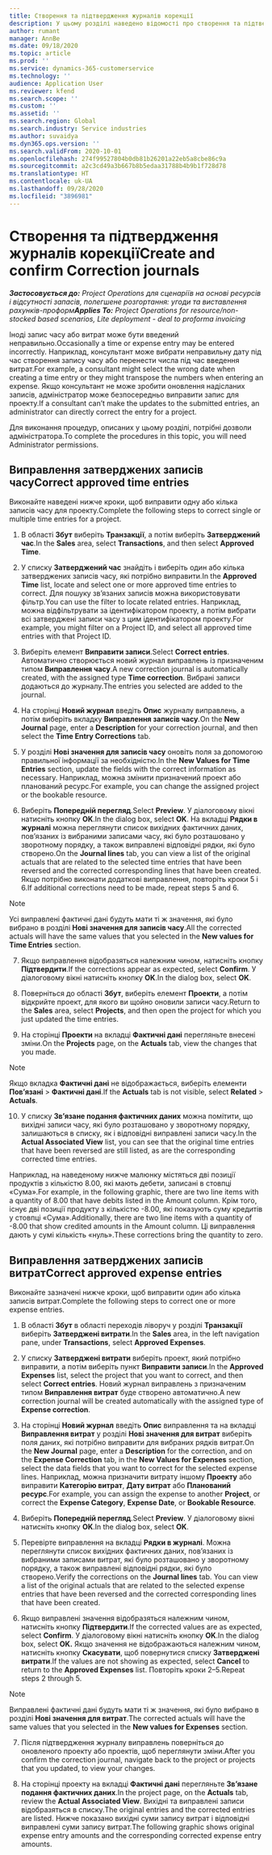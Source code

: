 ```yaml
---
title: Створення та підтвердження журналів корекції
description: У цьому розділі наведено відомості про створення та підтвердження журналів корекції.
author: rumant
manager: AnnBe
ms.date: 09/18/2020
ms.topic: article
ms.prod: ''
ms.service: dynamics-365-customerservice
ms.technology: ''
audience: Application User
ms.reviewer: kfend
ms.search.scope: ''
ms.custom: ''
ms.assetid: ''
ms.search.region: Global
ms.search.industry: Service industries
ms.author: suvaidya
ms.dyn365.ops.version: ''
ms.search.validFrom: 2020-10-01
ms.openlocfilehash: 274f99527804b0db81b26201a22eb5a8cbe86c9a
ms.sourcegitcommit: a2c3cd49a3b667b8b5edaa31788b4b9b1f728d78
ms.translationtype: HT
ms.contentlocale: uk-UA
ms.lasthandoff: 09/28/2020
ms.locfileid: "3896981"
---
```

# <a name="create-and-confirm-correction-journals"></a><span data-ttu-id="4fea8-103">Створення та підтвердження журналів корекції</span><span class="sxs-lookup"><span data-stu-id="4fea8-103">Create and confirm Correction journals</span></span>

<span data-ttu-id="4fea8-104">_**Застосовується до:** Project Operations для сценаріїв на основі ресурсів і відсутності запасів, полегшене розгортання: угоди та виставлення рахунків-проформ_</span><span class="sxs-lookup"><span data-stu-id="4fea8-104">_**Applies To:** Project Operations for resource/non-stocked based scenarios, Lite deployment - deal to proforma invoicing_</span></span>

<span data-ttu-id="4fea8-105">Іноді запис часу або витрат може бути введений неправильно.</span><span class="sxs-lookup"><span data-stu-id="4fea8-105">Occasionally a time or expense entry may be entered incorrectly.</span></span> <span data-ttu-id="4fea8-106">Наприклад, консультант може вибрати неправильну дату під час створення запису часу або перенести числа під час введення витрат.</span><span class="sxs-lookup"><span data-stu-id="4fea8-106">For example, a consultant might select the wrong date when creating a time entry or they might transpose the numbers when entering an expense.</span></span> <span data-ttu-id="4fea8-107">Якщо консультант не може зробити оновлення надісланих записів, адміністратор може безпосередньо виправити запис для проекту.</span><span class="sxs-lookup"><span data-stu-id="4fea8-107">If a consultant can’t make the updates to the submitted entries, an administrator can directly correct the entry for a project.</span></span>

<span data-ttu-id="4fea8-108">Для виконання процедур, описаних у цьому розділі, потрібні дозволи адміністратора.</span><span class="sxs-lookup"><span data-stu-id="4fea8-108">To complete the procedures in this topic, you will need Administrator permissions.</span></span>

## <a name="correct-approved-time-entries"></a><span data-ttu-id="4fea8-109">Виправлення затверджених записів часу</span><span class="sxs-lookup"><span data-stu-id="4fea8-109">Correct approved time entries</span></span>     

<span data-ttu-id="4fea8-110">Виконайте наведені нижче кроки, щоб виправити одну або кілька записів часу для проекту.</span><span class="sxs-lookup"><span data-stu-id="4fea8-110">Complete the following steps to correct single or multiple time entries for a project.</span></span>

1. <span data-ttu-id="4fea8-111">В області **Збут** виберіть **Транзакції**, а потім виберіть **Затверджений час**.</span><span class="sxs-lookup"><span data-stu-id="4fea8-111">In the **Sales** area, select **Transactions**, and then select **Approved Time**.</span></span> 

2. <span data-ttu-id="4fea8-112">У списку **Затверджений час** знайдіть і виберіть один або кілька затверджених записів часу, які потрібно виправити.</span><span class="sxs-lookup"><span data-stu-id="4fea8-112">In the **Approved Time** list, locate and select one or more approved time entries to correct.</span></span> <span data-ttu-id="4fea8-113">Для пошуку зв’язаних записів можна використовувати фільтр.</span><span class="sxs-lookup"><span data-stu-id="4fea8-113">You can use the filter to locate related entries.</span></span> <span data-ttu-id="4fea8-114">Наприклад, можна відфільтрувати за ідентифікатором проекту, а потім вибрати всі затверджені записи часу з цим ідентифікатором проекту.</span><span class="sxs-lookup"><span data-stu-id="4fea8-114">For example, you might filter on a Project ID, and select all approved time entries with that Project ID.</span></span>

3. <span data-ttu-id="4fea8-115">Виберіть елемент **Виправити записи**.</span><span class="sxs-lookup"><span data-stu-id="4fea8-115">Select **Correct entries**.</span></span> <span data-ttu-id="4fea8-116">Автоматично створюється новий журнал виправлень із призначеним типом **Виправлення часу**.</span><span class="sxs-lookup"><span data-stu-id="4fea8-116">A new correction journal is automatically created, with the assigned type **Time correction**.</span></span> <span data-ttu-id="4fea8-117">Вибрані записи додаються до журналу.</span><span class="sxs-lookup"><span data-stu-id="4fea8-117">The entries you selected are added to the journal.</span></span> 

4. <span data-ttu-id="4fea8-118">На сторінці **Новий журнал** введіть **Опис** журналу виправлень, а потім виберіть вкладку **Виправлення записів часу**.</span><span class="sxs-lookup"><span data-stu-id="4fea8-118">On the **New Journal** page, enter a **Description** for your correction journal, and then select the **Time Entry Corrections** tab.</span></span>  

5. <span data-ttu-id="4fea8-119">У розділі **Нові значення для записів часу** оновіть поля за допомогою правильної інформації за необхідністю.</span><span class="sxs-lookup"><span data-stu-id="4fea8-119">In the **New Values for Time Entries** section, update the fields with the correct information as necessary.</span></span> <span data-ttu-id="4fea8-120">Наприклад, можна змінити призначений проект або планований ресурс.</span><span class="sxs-lookup"><span data-stu-id="4fea8-120">For example, you can change the assigned project or the bookable resource.</span></span>

6. <span data-ttu-id="4fea8-121">Виберіть **Попередній перегляд**.</span><span class="sxs-lookup"><span data-stu-id="4fea8-121">Select **Preview**.</span></span> <span data-ttu-id="4fea8-122">У діалоговому вікні натисніть кнопку **OK**.</span><span class="sxs-lookup"><span data-stu-id="4fea8-122">In the dialog box, select **OK**.</span></span> <span data-ttu-id="4fea8-123">На вкладці **Рядки в журналі** можна переглянути список вихідних фактичних даних, пов’язаних із вибраними записами часу, які було розташовано у зворотному порядку, а також виправлені відповідні рядки, які було створено.</span><span class="sxs-lookup"><span data-stu-id="4fea8-123">On the **Journal lines** tab, you can view a list of the original actuals that are related to the selected time entries that have been reversed and the corrected corresponding lines that have been created.</span></span> <span data-ttu-id="4fea8-124">Якщо потрібно виконати додаткові виправлення, повторіть кроки 5 і 6.</span><span class="sxs-lookup"><span data-stu-id="4fea8-124">If additional corrections need to be made, repeat steps 5 and 6.</span></span> 

> [!NOTE]
> <span data-ttu-id="4fea8-125">Усі виправлені фактичні дані будуть мати ті ж значення, які було вибрано в розділі **Нові значення для записів часу**.</span><span class="sxs-lookup"><span data-stu-id="4fea8-125">All the corrected actuals will have the same values that you selected in the **New values for Time Entries** section.</span></span>

7. <span data-ttu-id="4fea8-126">Якщо виправлення відобразяться належним чином, натисніть кнопку **Підтвердити**.</span><span class="sxs-lookup"><span data-stu-id="4fea8-126">If the corrections appear as expected, select **Confirm**.</span></span> <span data-ttu-id="4fea8-127">У діалоговому вікні натисніть кнопку **OK**.</span><span class="sxs-lookup"><span data-stu-id="4fea8-127">In the dialog box, select **OK**.</span></span>

8. <span data-ttu-id="4fea8-128">Поверніться до області **Збут**, виберіть елемент **Проекти**, а потім відкрийте проект, для якого ви щойно оновили записи часу.</span><span class="sxs-lookup"><span data-stu-id="4fea8-128">Return to the **Sales** area, select **Projects**, and then open the project for which you just updated the time entries.</span></span> 

9. <span data-ttu-id="4fea8-129">На сторінці **Проекти** на вкладці **Фактичні дані** перегляньте внесені зміни.</span><span class="sxs-lookup"><span data-stu-id="4fea8-129">On the **Projects** page, on the **Actuals** tab, view the changes that you made.</span></span> 

> [!NOTE]
> <span data-ttu-id="4fea8-130">Якщо вкладка **Фактичні дані** не відображається, виберіть елементи **Пов’язані** > **Фактичні дані**.</span><span class="sxs-lookup"><span data-stu-id="4fea8-130">If the **Actuals** tab is not visible, select **Related** > **Actuals**.</span></span>  

10. <span data-ttu-id="4fea8-131">У списку **Зв’язане подання фактичних даних** можна помітити, що вихідні записи часу, які було розташовано у зворотному порядку, залишаються в списку, як і відповідні виправлені записи часу.</span><span class="sxs-lookup"><span data-stu-id="4fea8-131">In the **Actual Associated View** list, you can see that the original time entries that have been reversed are still listed, as are the corresponding corrected time entries.</span></span> 

<span data-ttu-id="4fea8-132">Наприклад, на наведеному нижче малюнку містяться дві позиції продуктів з кількістю 8.00, які мають дебети, записані в стовпці «Сума».</span><span class="sxs-lookup"><span data-stu-id="4fea8-132">For example, in the following graphic, there are two line items with a quantity of 8.00 that have debits listed in the Amount column.</span></span> <span data-ttu-id="4fea8-133">Крім того, існує дві позиції продукту з кількістю -8.00, які показують суму кредитів у стовпці «Сума».</span><span class="sxs-lookup"><span data-stu-id="4fea8-133">Additionally, there are two line items with a quantity of -8.00 that show credited amounts in the Amount column.</span></span> <span data-ttu-id="4fea8-134">Ці виправлення дають у сумі кількість «нуль».</span><span class="sxs-lookup"><span data-stu-id="4fea8-134">These corrections bring the quantity to zero.</span></span>

 
## <a name="correct-approved-expense-entries"></a><span data-ttu-id="4fea8-135">Виправлення затверджених записів витрат</span><span class="sxs-lookup"><span data-stu-id="4fea8-135">Correct approved expense entries</span></span>

<span data-ttu-id="4fea8-136">Виконайте зазначені нижче кроки, щоб виправити один або кілька записів витрат.</span><span class="sxs-lookup"><span data-stu-id="4fea8-136">Complete the following steps to correct one or more expense entries.</span></span> 

1. <span data-ttu-id="4fea8-137">В області **Збут** в області переходів ліворуч у розділі **Транзакції** виберіть **Затверджені витрати**.</span><span class="sxs-lookup"><span data-stu-id="4fea8-137">In the **Sales** area, in the left navigation pane, under **Transactions**, select **Approved Expenses**.</span></span>

2. <span data-ttu-id="4fea8-138">У списку **Затверджені витрати** виберіть проект, який потрібно виправити, а потім виберіть пункт **Виправити записи**.</span><span class="sxs-lookup"><span data-stu-id="4fea8-138">In the **Approved Expenses** list, select the project that you want to correct, and then select **Correct entries**.</span></span> <span data-ttu-id="4fea8-139">Новий журнал виправлень з призначеним типом **Виправлення витрат** буде створено автоматично.</span><span class="sxs-lookup"><span data-stu-id="4fea8-139">A new correction journal will be created automatically with the assigned type of **Expense correction**.</span></span> 

3. <span data-ttu-id="4fea8-140">На сторінці **Новий журнал** введіть **Опис** виправлення та на вкладці **Виправлення витрат** у розділі **Нові значення для витрат** виберіть поля даних, які потрібно виправити для вибраних рядків витрат.</span><span class="sxs-lookup"><span data-stu-id="4fea8-140">On the **New Journal** page, enter a **Description** for the correction, and on the **Expense Correction** tab, in the **New Values for Expenses** section, select the data fields that you want to correct for the selected expense lines.</span></span> <span data-ttu-id="4fea8-141">Наприклад, можна призначити витрату іншому **Проекту** або виправити **Категорію витрат**, **Дату витрат** або **Планований ресурс**.</span><span class="sxs-lookup"><span data-stu-id="4fea8-141">For example, you can assign the expense to another **Project**, or correct the **Expense Category**, **Expense Date**, or **Bookable Resource**.</span></span>

4. <span data-ttu-id="4fea8-142">Виберіть **Попередній перегляд**.</span><span class="sxs-lookup"><span data-stu-id="4fea8-142">Select **Preview**.</span></span> <span data-ttu-id="4fea8-143">У діалоговому вікні натисніть кнопку **OK**.</span><span class="sxs-lookup"><span data-stu-id="4fea8-143">In the dialog box, select **OK**.</span></span> 

5. <span data-ttu-id="4fea8-144">Перевірте виправлення на вкладці **Рядки в журналі**. Можна переглянути список вихідних фактичних даних, пов’язаних із вибраними записами витрат, які було розташовано у зворотному порядку, а також виправлені відповідні рядки, які було створено.</span><span class="sxs-lookup"><span data-stu-id="4fea8-144">Verify the corrections on the **Journal lines** tab. You can view a list of the original actuals that are related to the selected expense entries that have been reversed and the corrected corresponding lines that have been created.</span></span>

6. <span data-ttu-id="4fea8-145">Якщо виправлені значення відобразяться належним чином, натисніть кнопку **Підтвердити**.</span><span class="sxs-lookup"><span data-stu-id="4fea8-145">If the corrected values are as expected, select **Confirm**.</span></span> <span data-ttu-id="4fea8-146">У діалоговому вікні натисніть кнопку **OK**.</span><span class="sxs-lookup"><span data-stu-id="4fea8-146">In the dialog box, select **OK.**</span></span> <span data-ttu-id="4fea8-147">Якщо значення не відображаються належним чином, натисніть кнопку **Скасувати**, щоб повернутися списку **Затверджені витрати**.</span><span class="sxs-lookup"><span data-stu-id="4fea8-147">If the values are not showing as expected, select **Cancel** to return to the **Approved Expenses** list.</span></span> <span data-ttu-id="4fea8-148">Повторіть кроки 2–5.</span><span class="sxs-lookup"><span data-stu-id="4fea8-148">Repeat steps 2 through 5.</span></span> 

> [!NOTE]
> <span data-ttu-id="4fea8-149">Виправлені фактичні дані будуть мати ті ж значення, які було вибрано в розділі **Нові значення для витрат**.</span><span class="sxs-lookup"><span data-stu-id="4fea8-149">The corrected actuals will have the same values that you selected in the **New values for Expenses** section.</span></span>

7. <span data-ttu-id="4fea8-150">Після підтвердження журналу виправлень поверніться до оновленого проекту або проектів, щоб переглянути зміни.</span><span class="sxs-lookup"><span data-stu-id="4fea8-150">After you confirm the correction journal, navigate back to the project or projects that you updated, to view your changes.</span></span>  

8. <span data-ttu-id="4fea8-151">На сторінці проекту на вкладці **Фактичні дані** перегляньте **Зв’язане подання фактичних даних**.</span><span class="sxs-lookup"><span data-stu-id="4fea8-151">In the project page, on the **Actuals** tab, review the **Actual Associated View**.</span></span> <span data-ttu-id="4fea8-152">Вихідні та виправлені записи відобразяться в списку.</span><span class="sxs-lookup"><span data-stu-id="4fea8-152">The original entries and the corrected entries are listed.</span></span> <span data-ttu-id="4fea8-153">Нижче показано вихідні суми запису витрат і відповідні виправлені суми запису витрат.</span><span class="sxs-lookup"><span data-stu-id="4fea8-153">The following graphic shows original expense entry amounts and the corresponding corrected expense entry amounts.</span></span> 


